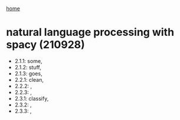 [home](https://nils-holmberg.github.io/sfac-py/)

# natural language processing with spacy (210928)

- 2.1.1: some, 
- 2.1.2: stuff, 
- 2.1.3: goes, 
- 2.2.1: clean, 
- 2.2.2: , 
- 2.2.3: , 
- 2.3.1: classify, 
- 2.3.2: , 
- 2.3.3: , 
